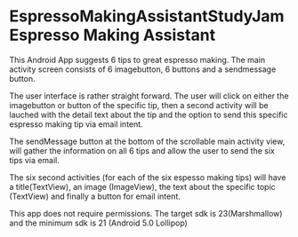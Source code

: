 # EspressoMakingAssistantStudyJam Espresso Making Assistant

This Android App suggests 6 tips to great espresso making. The main
activity screen consists of 6 imagebutton, 6 buttons and a sendmessage
button.

The user interface is rather straight forward. The user will click on
either the imagebutton or button of the specific tip, then a second
activity will be lauched with the detail text about the tip and the
option to send this specific espresso making  tip via email intent.

The sendMessage button at the bottom of the scrollable main activity
view, will gather the information on all 6 tips and allow the user to
send the six tips via email.

The six second activities (for each of the six espesso making tips)
will have a title(TextView), an image (ImageView), the text about the
specific topic (TextView) and finally a button for email intent.

This app does not require permissions. The target sdk is
23(Marshmallow) and the minimum sdk is 21 (Android 5.0 Lollipop)
